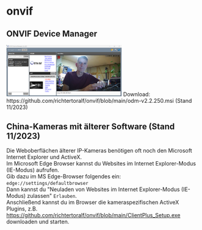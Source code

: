 # onvif
## ONVIF Device Manager
<img src='./ONVIF_Screenshot_2023-11.png' width=60%>  
Download: https://github.com/richtertoralf/onvif/blob/main/odm-v2.2.250.msi (Stand 11/2023)

## China-Kameras mit älterer Software (Stand 11/2023)
Die Weboberflächen älterer IP-Kameras benötigen oft noch den Microsoft Internet Explorer und ActiveX.  
Im Microsoft Edge Browser kannst du Websites im Internet Explorer-Modus (IE-Modus) aufrufen.  
Gib dazu im MS Edge-Browser folgendes ein: `edge://settings/defaultbrowser`  
Dann kannst du "Neuladen von Websites im Internet Explorer-Modus (IE-Modus) zulassen" `Erlauben`.  
Anschließend kannst du im Browser die kameraspezifischen ActiveX Plugins, z.B. https://github.com/richtertoralf/onvif/blob/main/ClientPlus_Setup.exe downloaden und starten.  
